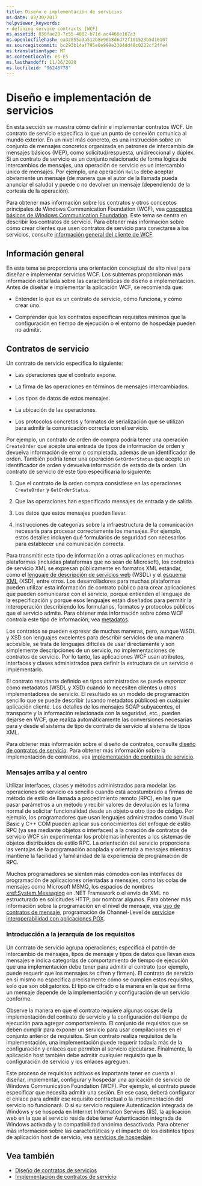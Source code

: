 ```yaml
---
title: Diseño e implementación de servicios
ms.date: 03/30/2017
helpviewer_keywords:
- defining service contracts [WCF]
ms.assetid: 036fae20-7c55-4002-b71d-ac4466e167a3
ms.openlocfilehash: ea32855a3a512b8e96b8d6d72f101523b5d16107
ms.sourcegitcommit: bc293b14af795e0e999e3304dd40c0222cf2ffe4
ms.translationtype: MT
ms.contentlocale: es-ES
ms.lasthandoff: 11/26/2020
ms.locfileid: "96248778"
---
```

# <a name="designing-and-implementing-services"></a>Diseño e implementación de servicios

En esta sección se muestra cómo definir e implementar contratos WCF. Un contrato de servicio especifica lo que un punto de conexión comunica al mundo exterior. En un nivel más concreto, es una instrucción sobre un conjunto de mensajes concretos organizada en patrones de intercambio de mensajes básicos (MEP), como solicitud/respuesta, unidireccional y dúplex. Si un contrato de servicio es un conjunto relacionado de forma lógica de intercambios de mensajes, una operación de servicio es un intercambio único de mensajes. Por ejemplo, una operación `Hello` debe aceptar obviamente un mensaje (de manera que el autor de la llamada pueda anunciar el saludo) y puede o no devolver un mensaje (dependiendo de la cortesía de la operación).  
  
 Para obtener más información sobre los contratos y otros conceptos principales de Windows Communication Foundation (WCF), vea [conceptos básicos de Windows Communication Foundation](fundamental-concepts.md). Este tema se centra en describir los contratos de servicio. Para obtener más información sobre cómo crear clientes que usen contratos de servicio para conectarse a los servicios, consulte [información general del cliente de WCF](wcf-client-overview.md).  
  
## <a name="overview"></a>Información general  

 En este tema se proporciona una orientación conceptual de alto nivel para diseñar e implementar servicios WCF. Los subtemas proporcionan más información detallada sobre las características de diseño e implementación. Antes de diseñar e implementar la aplicación WCF, se recomienda que:  
  
- Entender lo que es un contrato de servicio, cómo funciona, y cómo crear uno.  
  
- Comprender que los contratos especifican requisitos mínimos que la configuración en tiempo de ejecución o el entorno de hospedaje pueden no admitir.  
  
## <a name="service-contracts"></a>Contratos de servicio  

 Un contrato de servicio especifica lo siguiente:  
  
- Las operaciones que el contrato expone.  
  
- La firma de las operaciones en términos de mensajes intercambiados.  
  
- Los tipos de datos de estos mensajes.  
  
- La ubicación de las operaciones.  
  
- Los protocolos concretos y formatos de serialización que se utilizan para admitir la comunicación correcta con el servicio.  
  
 Por ejemplo, un contrato de orden de compra podría tener una operación `CreateOrder` que acepte una entrada de tipos de información de orden y devuelva información de error o completada, además de un identificador de orden. También podría tener una operación `GetOrderStatus` que acepte un identificador de orden y devuelva información de estado de la orden. Un contrato de servicio de este tipo especificaría lo siguiente:  
  
1. Que el contrato de la orden compra consistiese en las operaciones `CreateOrder` y `GetOrderStatus`.  
  
2. Que las operaciones han especificado mensajes de entrada y de salida.  
  
3. Los datos que estos mensajes pueden llevar.  
  
4. Instrucciones de categorías sobre la infraestructura de la comunicación necesaria para procesar correctamente los mensajes. Por ejemplo, estos detalles incluyen qué formularios de seguridad son necesarios para establecer una comunicación correcta.  
  
 Para transmitir este tipo de información a otras aplicaciones en muchas plataformas (incluidas plataformas que no sean de Microsoft), los contratos de servicio XML se expresan públicamente en formatos XML estándar, como el [lenguaje de descripción de servicios web](https://www.w3.org/TR/2001/NOTE-wsdl-20010315) (WSDL) y el [esquema XML](https://www.w3.org/XML/Schema) (XSD), entre otros. Los desarrolladores para muchas plataformas pueden utilizar esta información de contrato público para crear aplicaciones que pueden comunicarse con el servicio, porque entienden el lenguaje de la especificación y porque esos lenguajes están diseñados para permitir la interoperación describiendo los formularios, formatos y protocolos públicos que el servicio admite. Para obtener más información sobre cómo WCF controla este tipo de información, vea [metadatos](./feature-details/metadata.md).  
  
 Los contratos se pueden expresar de muchas maneras, pero, aunque WSDL y XSD son lenguajes excelentes para describir servicios de una manera accesible, se trata de lenguajes difíciles de usar directamente y son simplemente descripciones de un servicio, no implementaciones de contratos de servicio. Por lo tanto, las aplicaciones WCF usan atributos, interfaces y clases administrados para definir la estructura de un servicio e implementarlo.  
  
 El contrato resultante definido en tipos administrados se puede *exportar* como metadatos (WSDL y XSD) cuando lo necesiten clientes u otros implementadores de servicio. El resultado es un modelo de programación sencillo que se puede describir (usando metadatos públicos) en cualquier aplicación cliente. Los detalles de los mensajes SOAP subyacentes, el transporte y la información relacionada con la seguridad, etc., pueden dejarse en WCF, que realiza automáticamente las conversiones necesarias para y desde el sistema de tipo de contrato de servicio al sistema de tipos XML.  
  
 Para obtener más información sobre el diseño de contratos, consulte [diseño de contratos de servicio](designing-service-contracts.md). Para obtener más información sobre la implementación de contratos, vea [implementación de contratos de servicio](implementing-service-contracts.md).  
  
### <a name="messages-up-front-and-center"></a>Mensajes arriba y al centro  

 Utilizar interfaces, clases y métodos administrados para modelar las operaciones de servicio es sencillo cuando está acostumbrado a firmas de método de estilo de llamada a procedimiento remoto (RPC), en las que pasar parámetros a un método y recibir valores de devolución es la forma normal de solicitar funcionalidad desde un objeto u otro tipo de código. Por ejemplo, los programadores que usan lenguajes administrados como Visual Basic y C++ COM pueden aplicar sus conocimientos del enfoque de estilo RPC (ya sea mediante objetos o interfaces) a la creación de contratos de servicio WCF sin experimentar los problemas inherentes a los sistemas de objetos distribuidos de estilo RPC. La orientación del servicio proporciona las ventajas de la programación acoplada y orientada a mensajes mientras mantiene la facilidad y familiaridad de la experiencia de programación de RPC.  
  
 Muchos programadores se sienten más cómodos con las interfaces de programación de aplicaciones orientadas a mensajes, como las colas de mensajes como Microsoft MSMQ, los espacios de nombres <xref:System.Messaging> en .NET Framework o el envío de XML no estructurado en solicitudes HTTP, por nombrar algunos. Para obtener más información sobre la programación en el nivel de mensaje, vea [uso de contratos de mensaje](./feature-details/using-message-contracts.md), programación de Channel-Level de [servicio](./extending/service-channel-level-programming.md)e [interoperabilidad con aplicaciones POX](./feature-details/interoperability-with-pox-applications.md).  
  
### <a name="understanding-the-hierarchy-of-requirements"></a>Introducción a la jerarquía de los requisitos  

 Un contrato de servicio agrupa operaciones; especifica el patrón de intercambio de mensajes, tipos de mensaje y tipos de datos que llevan esos mensajes e indica categorías de comportamiento de tiempo de ejecución que una implementación debe tener para admitir el contrato (por ejemplo, puede requerir que los mensajes se cifren y firmen). El contrato de servicio en sí mismo no especifica precisamente cómo se cumplen estos requisitos, solo que son obligatorios. El tipo de cifrado o la manera en la que se firma un mensaje depende de la implementación y configuración de un servicio conforme.  
  
 Observe la manera en que el contrato requiere algunas cosas de la implementación del contrato de servicio y la configuración del tiempo de ejecución para agregar comportamiento. El conjunto de requisitos que se deben cumplir para exponer un servicio para usar compilaciones en el conjunto anterior de requisitos. Si un contrato realiza requisitos de la implementación, una implementación puede requerir todavía más de la configuración y enlaces que permiten al servicio ejecutarse. Finalmente, la aplicación host también debe admitir cualquier requisito que la configuración de servicio y los enlaces agreguen.  
  
 Este proceso de requisitos aditivos es importante tener en cuenta al diseñar, implementar, configurar y hospedar una aplicación de servicio de Windows Communication Foundation (WCF). Por ejemplo, el contrato puede especificar que necesita admitir una sesión. En ese caso, deberá configurar el enlace para admitir ese requisito contractual o la implementación del servicio no funcionará. O si su servicio requiere Autenticación integrada de Windows y se hospeda en Internet Information Services (IIS), la aplicación web en la que el servicio reside debe tener Autenticación integrada de Windows activada y la compatibilidad anónima desactivada. Para obtener más información sobre las características y el impacto de los distintos tipos de aplicación host de servicio, vea [servicios de hospedaje](hosting-services.md).  
  
## <a name="see-also"></a>Vea también

- [Diseño de contratos de servicios](designing-service-contracts.md)
- [Implementación de contratos de servicio](implementing-service-contracts.md)
